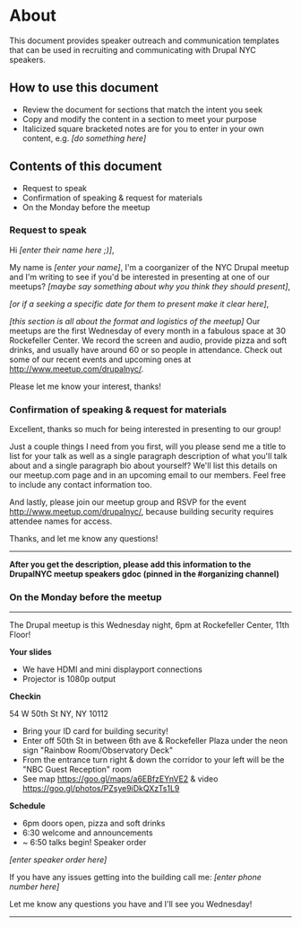 # About

This document provides speaker outreach and communication templates that can be used in recruiting and communicating with Drupal NYC speakers.

## How to use this document

* Review the document for sections that match the intent you seek
* Copy and modify the content in a section to meet your purpose
* Italicized square bracketed notes are for you to enter in your own content, e.g. *[do something here]*

## Contents of this document

* Request to speak
* Confirmation of speaking & request for materials
* On the Monday before the meetup

### Request to speak

Hi  *[enter their name here ;)]*, 

My name is  *[enter your name]*, I'm a coorganizer of the NYC Drupal meetup and I'm writing to see if you'd be interested in presenting at one of our meetups? *[maybe say something about why you think they should present]*,

*[or if a seeking a specific date for them to present make it clear here]*,

*[this section is all about the format and logistics of the meetup]*
Our meetups are the first Wednesday of every month in a fabulous space at 30 Rockefeller Center. We record the screen and audio, provide pizza and soft drinks, and usually have around 60 or so people in attendance. Check out some of our recent events and upcoming ones at http://www.meetup.com/drupalnyc/.

Please let me know your interest, thanks!

### Confirmation of speaking & request for materials

Excellent, thanks so much for being interested in presenting to our group!

Just a couple things I need from you first, will you please send me a title to list for your talk as well as a single paragraph description of what you'll talk about and a single paragraph bio about yourself? We'll list this details on our meetup.com page and in an upcoming email to our members. Feel free to include any contact information too.

And lastly, please join our meetup group and RSVP for the event http://www.meetup.com/drupalnyc/, because building security requires attendee names for access.

Thanks, and let me know any questions!

---
**After you get the description, please add this information to the DrupalNYC meetup speakers gdoc (pinned in the #organizing channel)**

### On the Monday before the meetup
---
The Drupal meetup is this Wednesday night, 6pm at Rockefeller Center, 11th Floor!

**Your slides**
* We have HDMI and mini displayport connections
* Projector is 1080p output

**Checkin**

54 W 50th St NY, NY 10112
* Bring your ID card for building security!
* Enter off 50th St in between 6th ave & Rockefeller Plaza under the neon sign "Rainbow Room/Observatory Deck"
* From the entrance turn right & down the corridor to your left will be the "NBC Guest Reception" room
* See map https://goo.gl/maps/a6EBfzEYnVE2 & video https://goo.gl/photos/PZsye9iDkQXzTs1L9

**Schedule**
* 6pm doors open, pizza and soft drinks
* 6:30 welcome and announcements
* ~ 6:50 talks begin! Speaker order 
 
 *[enter speaker order here]*

If you have any issues getting into the building call me: *[enter phone number here]*

Let me know any questions you have and I'll see you Wednesday!

---
